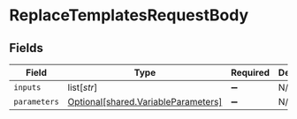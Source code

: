 # ReplaceTemplatesRequestBody


## Fields

| Field                                                                                | Type                                                                                 | Required                                                                             | Description                                                                          |
| ------------------------------------------------------------------------------------ | ------------------------------------------------------------------------------------ | ------------------------------------------------------------------------------------ | ------------------------------------------------------------------------------------ |
| `inputs`                                                                             | list[*str*]                                                                          | :heavy_minus_sign:                                                                   | N/A                                                                                  |
| `parameters`                                                                         | [Optional[shared.VariableParameters]](undefined/models/shared/variableparameters.md) | :heavy_minus_sign:                                                                   | N/A                                                                                  |